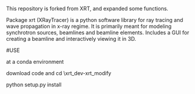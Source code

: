 This repository is forked from XRT, and expanded some functions.

Package xrt (XRayTracer) is a python software library for ray tracing and wave
propagation in x-ray regime. It is primarily meant for modeling synchrotron
sources, beamlines and beamline elements. Includes a GUI for creating a
beamline and interactively viewing it in 3D.

#USE


at a conda environment

download code and cd \xrt_dev-xrt_modify 


python setup.py install
